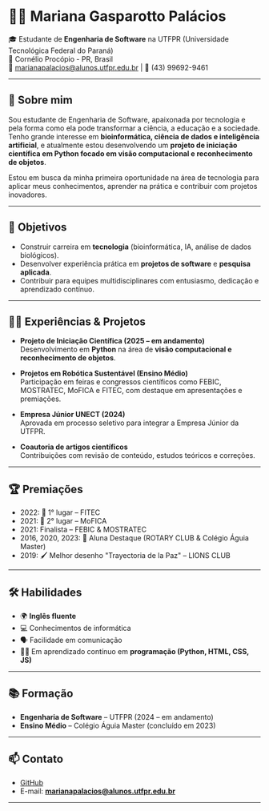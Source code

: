 # 👩‍💻 Mariana Gasparotto Palácios

🎓 Estudante de **Engenharia de Software** na UTFPR (Universidade Tecnológica Federal do Paraná)  
📍 Cornélio Procópio - PR, Brasil  
📧 marianapalacios@alunos.utfpr.edu.br | 📱 (43) 99692-9461  

---

## 🚀 Sobre mim
Sou estudante de Engenharia de Software, apaixonada por tecnologia e pela forma como ela pode transformar a ciência, a educação e a sociedade. Tenho grande interesse em **bioinformática, ciência de dados e inteligência artificial**, e atualmente estou desenvolvendo um **projeto de iniciação científica em Python focado em visão computacional e reconhecimento de objetos**.  

Estou em busca da minha primeira oportunidade na área de tecnologia para aplicar meus conhecimentos, aprender na prática e contribuir com projetos inovadores.

---

## 🎯 Objetivos
- Construir carreira em **tecnologia** (bioinformática, IA, análise de dados biológicos).  
- Desenvolver experiência prática em **projetos de software** e **pesquisa aplicada**.  
- Contribuir para equipes multidisciplinares com entusiasmo, dedicação e aprendizado contínuo.  

---

## 🧑‍🔬 Experiências & Projetos
- **Projeto de Iniciação Científica (2025 – em andamento)**  
  Desenvolvimento em **Python** na área de **visão computacional e reconhecimento de objetos**.  

- **Projetos em Robótica Sustentável (Ensino Médio)**  
  Participação em feiras e congressos científicos como FEBIC, MOSTRATEC, MoFICA e FITEC, com destaque em apresentações e premiações.  

- **Empresa Júnior UNECT (2024)**  
  Aprovada em processo seletivo para integrar a Empresa Júnior da UTFPR.  

- **Coautoria de artigos científicos**  
  Contribuições com revisão de conteúdo, estudos teóricos e correções.  

---

## 🏆 Premiações
- 2022: 🥇 1° lugar – FITEC  
- 2021: 🥈 2° lugar – MoFICA  
- 2021: Finalista – FEBIC & MOSTRATEC  
- 2016, 2020, 2023: 🏅 Aluna Destaque (ROTARY CLUB & Colégio Águia Master)  
- 2019: 🖌️ Melhor desenho "Trayectoria de la Paz" – LIONS CLUB  

---

## 🛠️ Habilidades
- 🌍 **Inglês fluente**  
- 💻 Conhecimentos de informática  
- 🗣️ Facilidade em comunicação  
- 👩‍💻 Em aprendizado contínuo em **programação (Python, HTML, CSS, JS)**  

---

## 📚 Formação
- **Engenharia de Software** – UTFPR (2024 – em andamento)  
- **Ensino Médio** – Colégio Águia Master (concluído em 2023)  

---

## 📫 Contato
- [GitHub](https://github.com/marianagpalacios)
- E-mail: **marianapalacios@alunos.utfpr.edu.br**  

---

